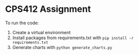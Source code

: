 # CPS412 Assignment

To run the code:
1. Create a virtual environment
2. Install packages from requirements.txt with `pip install -r requirements.txt`
3. Generate charts with `python generate_charts.py`
